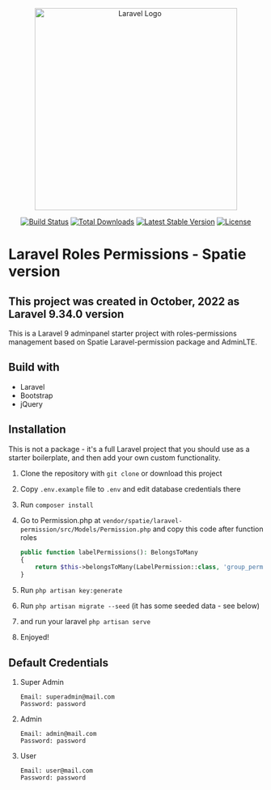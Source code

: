 <p align="center"><a href="https://laravel.com" target="_blank"><img src="https://raw.githubusercontent.com/laravel/art/master/logo-lockup/5%20SVG/2%20CMYK/1%20Full%20Color/laravel-logolockup-cmyk-red.svg" width="400" alt="Laravel Logo"></a></p>

<p align="center">
<a href="https://travis-ci.org/laravel/framework"><img src="https://travis-ci.org/laravel/framework.svg" alt="Build Status"></a>
<a href="https://packagist.org/packages/laravel/framework"><img src="https://img.shields.io/packagist/dt/laravel/framework" alt="Total Downloads"></a>
<a href="https://packagist.org/packages/laravel/framework"><img src="https://img.shields.io/packagist/v/laravel/framework" alt="Latest Stable Version"></a>
<a href="https://packagist.org/packages/laravel/framework"><img src="https://img.shields.io/packagist/l/laravel/framework" alt="License"></a>
</p>

# Laravel Roles Permissions - Spatie version
This project was created in October, 2022 as Laravel 9.34.0 version
---
This is a Laravel 9 adminpanel starter project with roles-permissions management based on Spatie Laravel-permission package and AdminLTE.

## Build with
* Laravel
* Bootstrap
* jQuery

## Installation
This is not a package - it's a full Laravel project that you should use as a starter boilerplate, and then add your own custom functionality.
1. Clone the repository with `git clone` or download this project
2. Copy `.env.example` file to `.env` and edit database credentials there
3. Run `composer install`
4. Go to Permission.php at `vendor/spatie/laravel-permission/src/Models/Permission.php` and copy this code after function roles

    ``` php
    public function labelPermissions(): BelongsToMany
    {
        return $this->belongsToMany(LabelPermission::class, 'group_permissions')->withTimestamps();
    }
    ``` 
5. Run `php artisan key:generate`
6. Run `php artisan migrate --seed` (it has some seeded data - see below)
7. and run your laravel `php artisan serve`
8. Enjoyed!

## Default Credentials 
1. Super Admin

    ```
    Email: superadmin@mail.com
    Password: password
    ```
2. Admin

    ```
    Email: admin@mail.com
    Password: password
    ```
3. User

    ```
    Email: user@mail.com
    Password: password
    ```
